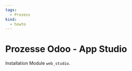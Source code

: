 ```yaml
---
tags:
  - Prozess
kind:
  - howto
---
```

# Prozesse Odoo - App Studio
Installation Module `web_studio`.
